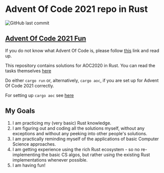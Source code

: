 # Advent Of Code 2021 repo in Rust

![GitHub last commit](https://img.shields.io/github/last-commit/maksyms/aoc2021)

## [Advent Of Code 2021 Fun](https://adventofcode.com/2021)

If you do not know what Advent Of Code is, please follow [this](https://adventofcode.com/) link and read up.

This repository contains solutions for AOC2020 in Rust. You can read the tasks themselves [here](https://adventofcode.com/2021)

Do either `cargo run` or, alternatively, `cargo aoc`, if you are set up for Advent Of Code 2021 correctly.

For setting up `cargo aoc` see [here](https://github.com/gobanos/cargo-aoc)

## My Goals

1. I am practicing my (very basic) Rust knowledge.
2. I am figuring out and coding all the solutions myself, without any exceptions and without any peeking into other people's solutions.
3. I am practically reminding myself of the applications of basic Computer Science approaches.
4. I am getting experience using the rich Rust ecosystem - so no re-implementing the basic CS algos, but rather using the existing Rust implementations whenever possible.
5. I am having fun!
